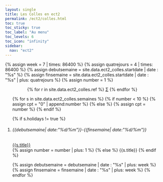 ```yaml
---
layout: single
title: Les Colles en ect2
permalink: /ect2/colles.html
toc: true
toc_sticky: true
toc_label: "Au menu"
toc_levels: 6
toc_icon: "infinity"
sidebar:
  nav: "ect2"
---
```


{% assign week = 7 | times: 86400 %}
{% assign quatrejours = 4 | times: 86400 %}
{% assign debutsemaine = site.data.ect2_colles.startdate | date : "%s" %}
{% assign finsemaine = site.data.ect2_colles.startdate | date : "%s" | plus: quatrejours %}
{% assign number = 1 %}

<center>
<nobr>
{% for r in site.data.ect2_colles.ref %}
<a href="./ect2_doc/ref/{{r.ref}}" class="ref">&Sigma;</a>
{% endfor %}
</nobr>
</center>

<ol>
{% for s in site.data.ect2_colles.semaines %}
{% if number < 10 %}
{% assign cpt = "0" | append:number %}
{% else %}
{% assign cpt = number %}
{% endif %}

{% if s.holidays != true %}
<li>
<h6 id="colle_{{cpt}}">{{debutsemaine| date:"%d/%m"}}-{{finsemaine| date:"%d/%m"}}</h6>
<a href="./ect2_doc/ect2-colles{{cpt}}.pdf">{{s.title}}</a>
</li>
{% assign number = number | plus: 1 %}
{% else %}
{{s.title}}
{% endif %}

{% assign debutsemaine = debutsemaine | date : "%s" | plus: week %}
{% assign finsemaine = finsemaine | date : "%s" | plus: week %}
{% endfor %}
</ol>

